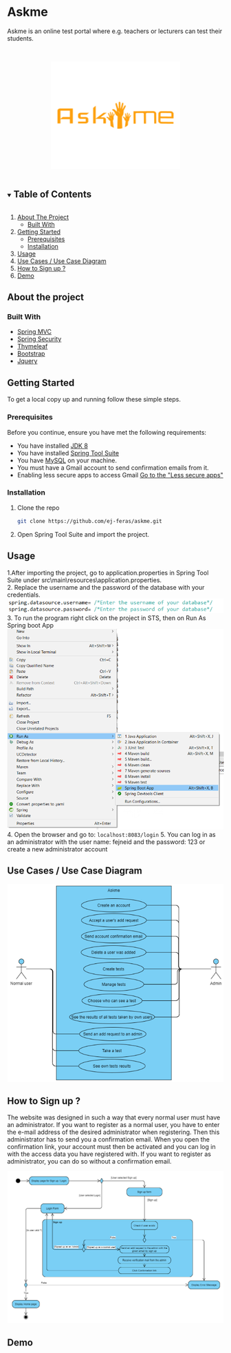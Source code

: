 # Askme
Askme is an online test portal where e.g. teachers or lecturers can test their students.

<!-- PROJECT LOGO -->
<br />
<p align="center">
  <a href="https://github.com/ej-feras/askme">
    <img src="images/askme-logo-orange.png" alt="Logo" width="300" height="250">
  </a>
</p>

<!-- TABLE OF CONTENTS -->
<details open="open">
  <summary><h2 style="display: inline-block">Table of Contents</h2></summary>
  <ol>
    <li>
      <a href="#about-the-project">About The Project</a>
      <ul>
        <li><a href="#built-with">Built With</a></li>
      </ul>
    </li>
    <li>
      <a href="#getting-started">Getting Started</a>
      <ul>
        <li><a href="#prerequisites">Prerequisites</a></li>
        <li><a href="#installation">Installation</a></li>
      </ul>
    </li>
    <li><a href="#usage">Usage</a></li>
      <li><a href="#diagram1">Use Cases / Use Case Diagram</a></li>
    <li><a href="#how-to-sign-up">How to Sign up ?</a></li>
    <li><a href="#demo">Demo</a></li>
  </ol>
</details>

## About the project
### Built With

* [Spring MVC](https://docs.spring.io/spring-framework/docs/3.2.x/spring-framework-reference/html/mvc.html)
* [Spring Security](https://docs.spring.io/spring-security/site/docs/4.1.3.RELEASE/reference/htmlsingle/)
* [Thymeleaf](https://www.thymeleaf.org/documentation.html)
* [Bootstrap](https://getbootstrap.com/docs/4.0/getting-started/download/)
* [Jquery](https://jquery.com/)

<!-- GETTING STARTED -->
## Getting Started

To get a local copy up and running follow these simple steps.

### Prerequisites

Before you continue, ensure you have met the following requirements:
* You have installed [JDK 8](https://www.oracle.com/java/technologies/javase/javase-jdk8-downloads.html)
* You have installed [Spring Tool Suite](https://spring.io/tools)
* You have [MySQL](https://dev.mysql.com/doc/mysql-installation-excerpt/5.7/en/windows-installation.html) on your machine.
* You must have a Gmail account to send confirmation emails from it.
* Enabling less secure apps to access Gmail [Go to the "Less secure apps"](https://www.google.com/settings/security/lesssecureapps)

### Installation
1. Clone the repo
   ```sh
   git clone https://github.com/ej-feras/askme.git
   ```
2. Open Spring Tool Suite and import the project.

<!-- USAGE EXAMPLES -->
## Usage
1.After importing the project, go to application.properties in Spring Tool Suite under src\main\resources\application.properties.<br/>
2. Replace the username and the password of the database with your credentials. <img src="images/Username_passsword for database.PNG" raw=true alt="database-credentials"/><br/>
3. To run the program right click on the project in STS, then on Run As Spring boot App <img src="images/Run program.png" raw=true alt="run" style="margin-right: 10px;"/><br/>
4. Open the browser and go to:    ```localhost:8083/login```
5. You can log in as an administrator with the user name: fejneid and the password: 123 or create a new administrator account


## Use Cases / Use Case Diagram <a name="diagram1"/>

<img src="images/Use case diagram (Askme).png" raw=true /><br/>

## How to Sign up ?   <a name="how-to-sign-up"/>
The website was designed in such a way that every normal user must have an administrator. If you want to register as a normal user, you have to enter the e-mail address of the desired administrator when registering. Then this administrator has to send you a confirmation email. When you open the confirmation link, your account must then be activated and you can log in with the access data you have registered with. If you want to register as administrator, you can do so without a confirmation email.

<img src="images/Signup_Login Activity Diagram (Askme).png" raw=true /><br/>

## Demo   <a name="demo"/>




